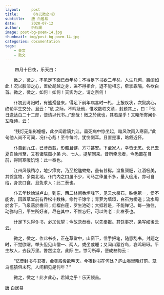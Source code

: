 ```yaml
---
layout:     post
title:      《与元微之书》
subtitle:   唐 白居易
date:       2020-07-12
author:     听松阁
image: post-bg-poem-14.jpg
thumbnail: img/post-bg-poem-14.jpg
categories: documentation
tags:
    - 美文
    - 散文
---
```



　　 四月十日夜，乐天白：

　　微之，微之，不见足下面已叁年矣；不得足下书欲二年矣。人生几何，离阔如此！况以胶漆之心，置於胡越之身，进不得相合，退不能相忘，牵挛乖隔，各欲白首。微之，微之，如何！如何！天实为之，谓之奈何！

　　仆初到浔阳时，有熊孺登来，得足下前年病甚时一札，上报疾状，次叙病心，终论平生交分。且云：“危 之际，不暇及他，惟收数帙文章，封题其上，曰：『他日送达白二十二郎，便请以代书。』”悲哉！微之於我也，其若是乎！又睹所寄闻仆左降诗，云：

　　“残灯无焰影幢幢，此夕闻君谪九江。垂死病中惊坐起，暗风吹雨入寒窗。”此句他人尚不可闻，况仆心哉！至今每吟，犹恻恻耳。且置是事，略叙近怀。

　　仆自到九江，已涉叁载，形骸且健，方寸甚安。下至家人，幸皆无恙。长兄去夏自徐州至，又有诸院孤小弟 六、七人，提挈同来。昔所牵念者，今悉置在目前，得同寒暖饥饱：此一泰也。

　　江州风候稍凉，地少瘴疠，乃至蛇虺蚊蚋，虽有甚稀。湓鱼颇肥，江酒极美，其馀食物，多类北地。仆门内之口虽不少，司马之俸虽不多，量入俭用，亦可自给，身衣口食，且免求人：此二泰也。

　　仆去年秋始游卢山，到东、西二林间香炉峰下，见云水泉石，胜绝第一，爱不能舍，因置草堂前有乔松十数株，修竹千馀竿；青萝为墙垣，白石为桥道；流水周於舍下，飞泉落於檐间；红榴白莲，罗生池砌；大抵若是，不能殚记。每一独往，动弥旬日，平生所好者，尽在其中，不惟忘归，可以终老：此叁泰也。

　　计足下久得仆书，必加忧望；今故录叁泰，以先奉报。其馀事况，条写如後云云。

　　微之，微之，作此书夜，正在草堂中，山窗下，信手把笔，随意乱书，封题之时，不觉欲曙。举头但见山僧一、两人，或坐或睡；又闻山猿谷鸟，哀鸣啾啾。平生故人，去我万里。瞥然尘念，此际 生。馀习所牵，便成叁韵云：

　　“忆昔封书与君夜，金銮殿後欲明天。今夜封书在何处？庐山庵里晓灯前。笼鸟槛猿俱未死，人间相见是何年？”

　　微之，微之！此夕此心，君知之乎！乐天顿首。


唐 白居易